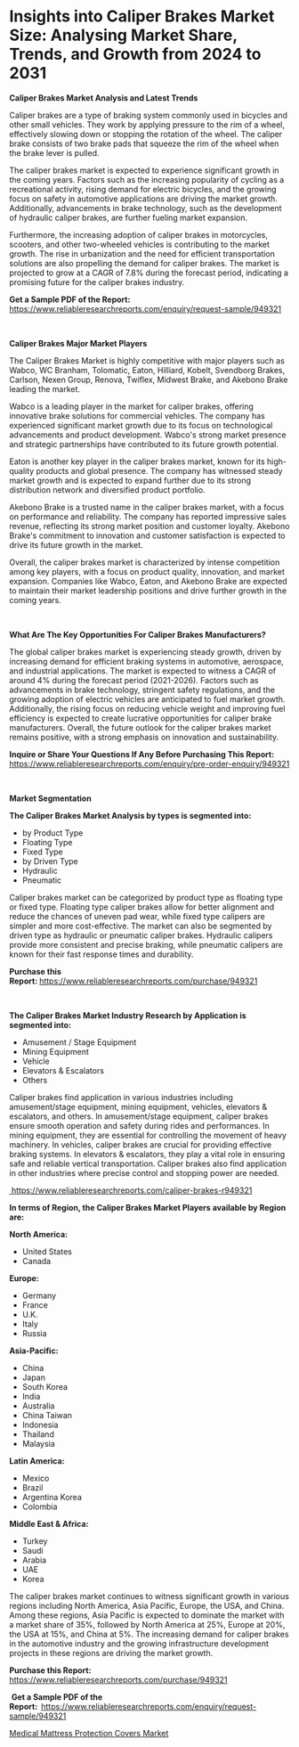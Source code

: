 <p><h1>Insights into Caliper Brakes Market Size: Analysing Market Share, Trends, and Growth from 2024 to 2031</h1></p><p><strong>Caliper Brakes Market Analysis and Latest Trends</strong></p>
<p><p>Caliper brakes are a type of braking system commonly used in bicycles and other small vehicles. They work by applying pressure to the rim of a wheel, effectively slowing down or stopping the rotation of the wheel. The caliper brake consists of two brake pads that squeeze the rim of the wheel when the brake lever is pulled.</p><p>The caliper brakes market is expected to experience significant growth in the coming years. Factors such as the increasing popularity of cycling as a recreational activity, rising demand for electric bicycles, and the growing focus on safety in automotive applications are driving the market growth. Additionally, advancements in brake technology, such as the development of hydraulic caliper brakes, are further fueling market expansion.</p><p>Furthermore, the increasing adoption of caliper brakes in motorcycles, scooters, and other two-wheeled vehicles is contributing to the market growth. The rise in urbanization and the need for efficient transportation solutions are also propelling the demand for caliper brakes. The market is projected to grow at a CAGR of 7.8% during the forecast period, indicating a promising future for the caliper brakes industry.</p></p>
<p><strong>Get a Sample PDF of the Report:&nbsp;</strong> <a href="https://www.reliableresearchreports.com/enquiry/request-sample/949321">https://www.reliableresearchreports.com/enquiry/request-sample/949321</a></p>
<p>&nbsp;</p>
<p><strong>Caliper Brakes Major Market Players</strong></p>
<p><p>The Caliper Brakes Market is highly competitive with major players such as Wabco, WC Branham, Tolomatic, Eaton, Hilliard, Kobelt, Svendborg Brakes, Carlson, Nexen Group, Renova, Twiflex, Midwest Brake, and Akebono Brake leading the market. </p><p>Wabco is a leading player in the market for caliper brakes, offering innovative brake solutions for commercial vehicles. The company has experienced significant market growth due to its focus on technological advancements and product development. Wabco's strong market presence and strategic partnerships have contributed to its future growth potential.</p><p>Eaton is another key player in the caliper brakes market, known for its high-quality products and global presence. The company has witnessed steady market growth and is expected to expand further due to its strong distribution network and diversified product portfolio.</p><p>Akebono Brake is a trusted name in the caliper brakes market, with a focus on performance and reliability. The company has reported impressive sales revenue, reflecting its strong market position and customer loyalty. Akebono Brake's commitment to innovation and customer satisfaction is expected to drive its future growth in the market.</p><p>Overall, the caliper brakes market is characterized by intense competition among key players, with a focus on product quality, innovation, and market expansion. Companies like Wabco, Eaton, and Akebono Brake are expected to maintain their market leadership positions and drive further growth in the coming years.</p></p>
<p>&nbsp;</p>
<p><strong>What Are The Key Opportunities For Caliper Brakes Manufacturers?</strong></p>
<p><p>The global caliper brakes market is experiencing steady growth, driven by increasing demand for efficient braking systems in automotive, aerospace, and industrial applications. The market is expected to witness a CAGR of around 4% during the forecast period (2021-2026). Factors such as advancements in brake technology, stringent safety regulations, and the growing adoption of electric vehicles are anticipated to fuel market growth. Additionally, the rising focus on reducing vehicle weight and improving fuel efficiency is expected to create lucrative opportunities for caliper brake manufacturers. Overall, the future outlook for the caliper brakes market remains positive, with a strong emphasis on innovation and sustainability.</p></p>
<p><strong>Inquire or Share Your Questions If Any Before Purchasing This Report:</strong> <a href="https://www.reliableresearchreports.com/enquiry/pre-order-enquiry/949321">https://www.reliableresearchreports.com/enquiry/pre-order-enquiry/949321</a></p>
<p>&nbsp;</p>
<p><strong>Market Segmentation</strong></p>
<p><strong>The Caliper Brakes Market Analysis by types is segmented into:</strong></p>
<p><ul><li>by Product Type</li><li>Floating Type</li><li>Fixed Type</li><li>by Driven Type</li><li>Hydraulic</li><li>Pneumatic</li></ul></p>
<p><p>Caliper brakes market can be categorized by product type as floating type or fixed type. Floating type caliper brakes allow for better alignment and reduce the chances of uneven pad wear, while fixed type calipers are simpler and more cost-effective. The market can also be segmented by driven type as hydraulic or pneumatic caliper brakes. Hydraulic calipers provide more consistent and precise braking, while pneumatic calipers are known for their fast response times and durability.</p></p>
<p><strong>Purchase this Report:&nbsp;</strong><a href="https://www.reliableresearchreports.com/purchase/949321">https://www.reliableresearchreports.com/purchase/949321</a></p>
<p>&nbsp;</p>
<p><strong>The Caliper Brakes Market Industry Research by Application is segmented into:</strong></p>
<p><ul><li>Amusement / Stage Equipment</li><li>Mining Equipment</li><li>Vehicle</li><li>Elevators & Escalators</li><li>Others</li></ul></p>
<p><p>Caliper brakes find application in various industries including amusement/stage equipment, mining equipment, vehicles, elevators & escalators, and others. In amusement/stage equipment, caliper brakes ensure smooth operation and safety during rides and performances. In mining equipment, they are essential for controlling the movement of heavy machinery. In vehicles, caliper brakes are crucial for providing effective braking systems. In elevators & escalators, they play a vital role in ensuring safe and reliable vertical transportation. Caliper brakes also find application in other industries where precise control and stopping power are needed.</p></p>
<p><a href="https://www.reliableresearchreports.com/caliper-brakes-r949321">&nbsp;https://www.reliableresearchreports.com/caliper-brakes-r949321</a></p>
<p><strong>In terms of Region, the Caliper Brakes Market Players available by Region are:</strong></p>
<p>
    <p> <strong> North America: </strong>
        <ul>
            <li>United States</li>
            <li>Canada</li>
        </ul>
        </p> 
    <p> <strong> Europe: </strong>
        <ul>
            <li>Germany</li>
            <li>France</li>
            <li>U.K.</li>
            <li>Italy</li>
            <li>Russia</li>
        </ul>
        </p> 
    <p> <strong> Asia-Pacific: </strong>
        <ul>
            <li>China</li>
            <li>Japan</li>
            <li>South Korea</li>
            <li>India</li>
            <li>Australia</li>
            <li>China Taiwan</li>
            <li>Indonesia</li>
            <li>Thailand</li>
            <li>Malaysia</li>
        </ul>
        </p> 
    <p> <strong> Latin America: </strong>
        <ul>
            <li>Mexico</li>
            <li>Brazil</li>
            <li>Argentina Korea</li>
            <li>Colombia</li>
        </ul>
        </p> 
    <p> <strong> Middle East & Africa: </strong>
        <ul>
            <li>Turkey</li>
            <li>Saudi</li>
            <li>Arabia</li>
            <li>UAE</li>
            <li>Korea</li>
        </ul>
    </p>
    </p>
<p><p>The caliper brakes market continues to witness significant growth in various regions including North America, Asia Pacific, Europe, the USA, and China. Among these regions, Asia Pacific is expected to dominate the market with a market share of 35%, followed by North America at 25%, Europe at 20%, the USA at 15%, and China at 5%. The increasing demand for caliper brakes in the automotive industry and the growing infrastructure development projects in these regions are driving the market growth.</p></p>
<p><strong>Purchase this Report: </strong><a href="https://www.reliableresearchreports.com/purchase/949321">https://www.reliableresearchreports.com/purchase/949321</a></p>
<p>&nbsp;<strong>Get a Sample PDF of the Report:&nbsp;&nbsp;</strong><a href="https://www.reliableresearchreports.com/enquiry/request-sample/949321">https://www.reliableresearchreports.com/enquiry/request-sample/949321</a></p>
<p><strong></strong></p>
<p><p><a href="https://iodized-pantydraco-05c.notion.site/Analyzing-Medical-Mattress-Protection-Covers-Market-Global-Industry-Perspective-and-Forecast-2024--31145de8b985498fba64748940103dc4">Medical Mattress Protection Covers Market</a></p></p>